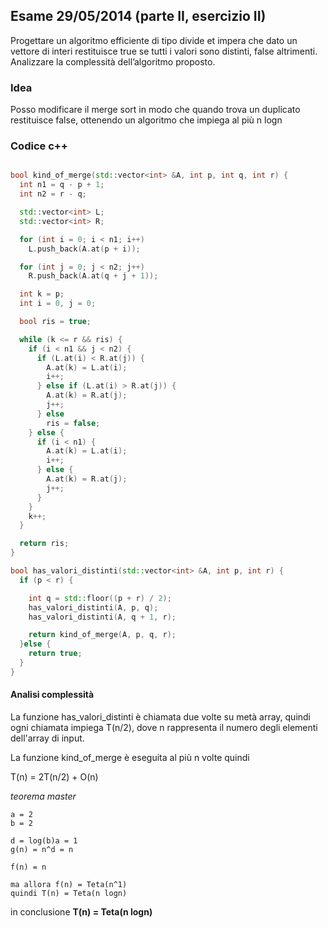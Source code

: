 ## Esame 29/05/2014 (parte II, esercizio II)

Progettare un algoritmo efficiente di tipo divide et impera che dato un vettore di interi restituisce true se tutti i valori sono distinti, false altrimenti. Analizzare la complessità dell’algoritmo proposto.

### Idea

Posso modificare il merge sort in modo che quando trova un duplicato restituisce false, ottenendo un algoritmo che impiega al più n logn

### Codice c++

```c++

bool kind_of_merge(std::vector<int> &A, int p, int q, int r) {
  int n1 = q - p + 1;
  int n2 = r - q;

  std::vector<int> L;
  std::vector<int> R;

  for (int i = 0; i < n1; i++)
    L.push_back(A.at(p + i));

  for (int j = 0; j < n2; j++)
    R.push_back(A.at(q + j + 1));

  int k = p;
  int i = 0, j = 0;

  bool ris = true;

  while (k <= r && ris) {
    if (i < n1 && j < n2) {
      if (L.at(i) < R.at(j)) {
        A.at(k) = L.at(i);
        i++;
      } else if (L.at(i) > R.at(j)) {
        A.at(k) = R.at(j);
        j++;
      } else
        ris = false;
    } else {
      if (i < n1) {
        A.at(k) = L.at(i);
        i++;
      } else {
        A.at(k) = R.at(j);
        j++;
      }
    }
    k++;
  }

  return ris;
}

bool has_valori_distinti(std::vector<int> &A, int p, int r) {
  if (p < r) {

    int q = std::floor((p + r) / 2);
    has_valori_distinti(A, p, q);
    has_valori_distinti(A, q + 1, r);

    return kind_of_merge(A, p, q, r);
  }else {
    return true;
  }
}
```

#### Analisi complessità

La funzione has_valori_distinti è chiamata due volte su metà array, quindi ogni chiamata impiega T(n/2), dove n rappresenta il numero degli elementi dell'array di input.

La funzione kind_of_merge è eseguita al più n volte quindi

T(n) = 2T(n/2) + O(n)

_teorema master_

```
a = 2
b = 2

d = log(b)a = 1
g(n) = n^d = n

f(n) = n

ma allora f(n) = Teta(n^1)
quindi T(n) = Teta(n logn)
```

in conclusione **T(n) = Teta(n logn)**